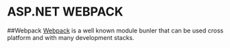 ASP.NET WEBPACK
=============

##Webpack 
[Webpack](webpack) is a well known module bunler that can be used cross platform and with many development stacks.





[webpack]:https://webpack.github.io/